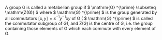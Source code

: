 A group G is called a metabelian group if
$ \mathrm{G} ^{\prime} \subseteq \mathrm{Z(G)} $ where
$ \mathrm{G} ^{\prime} $ is the group generated by all commutators
$[x,y]=x^{-1}y^{-1}xy$ of G ( $ \mathrm{G} ^{\prime} $ is called the
commutator subgroup of G), and Z(G) is the centre of G, i.e. the group
containing those elements of G which each commute with every element of
G.
